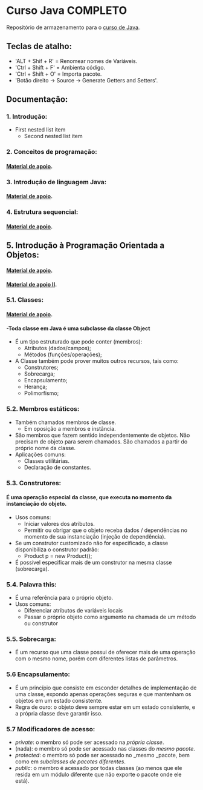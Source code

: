 # Curso Java COMPLETO
Repositório de armazenamento para o [curso de Java](https://www.udemy.com/course/java-curso-completo/).

## Teclas de atalho:
  - 'ALT + Shif + R' = Renomear nomes de Variáveis.
  - 'Ctrl + Shift + F' = Ambienta código.
  - 'Ctrl + Shift + O' = Importa pacote.
  - 'Botão direito -> Source -> Generate Getters and Setters'.

## Documentação:
### 1. Introdução:
  - First nested list item
    - Second nested list item
    
### 2. Conceitos de programação:
  #### [Material de apoio](https://github.com/alissonpospor/JAVA/blob/master/material-de-apoio-do-curso/02-conceitos-de-programacao.pdf). 

### 3. Introdução de linguagem Java:
  #### [Material de apoio](https://github.com/alissonpospor/JAVA/blob/master/material-de-apoio-do-curso/03-introducao-linguagem-java.pdf).
   
### 4. Estrutura sequencial:
  #### [Material de apoio](https://github.com/alissonpospor/JAVA/blob/master/material-de-apoio-do-curso/04-estrutura-sequencial.pdf).
  
## 5. Introdução à Programação Orientada a Objetos:
  #### [Material de apoio](https://github.com/alissonpospor/JAVA/blob/master/material-de-apoio-do-curso/08-classes-atributos-membros-staticos.pdf).
  #### [Material de apoio II](https://github.com/alissonpospor/JAVA/blob/master/material-de-apoio-do-curso/09-construtores-this-sobrecarga-encapsulamento.pdf).

###   5.1. Classes:
  #### [Material de apoio](https://github.com/alissonpospor/JAVA/blob/master/material-de-apoio-do-curso/05-estrutura-condicional.pdf).
  ####  -Toda classe em Java é uma subclasse da classe Object
  - É um tipo estruturado que pode conter (membros):
    - Atributos (dados/campos);
    - Métodos (funções/operações);
  - A Classe também pode prover muitos outros recursos, tais como:
    - Construtores;
    - Sobrecarga;
    - Encapsulamento;
    - Herança;
    - Polimorfismo;
    
###   5.2. Membros estáticos:
  - Também chamados membros de classe.
    - Em oposição a membros e instância.
  - São membros que fazem sentido independentemente de objetos. Não precisam de objeto para serem chamados. São chamados a partir do próprio nome da classe.
  - Aplicações comuns:
    - Classes utilitárias.
    - Declaração de constantes.
    
### 5.3. Construtores:
#### É uma operação especial da classe, que executa no momento da instanciação do objeto.
  - Usos comuns:
    - Iniciar valores dos atributos.
    - Permitir ou obrigar que o objeto receba dados / dependências no momento de sua instanciação (injeção de dependência).
  - Se um construtor customizado não for especificado, a classe disponibiliza o construtor padrão:
    - Product p = new Product();
  - É possível especificar mais de um construtor na mesma classe (sobrecarga).
  
### 5.4. Palavra this:
  - É uma referência para o próprio objeto.
  - Usos comuns:
    - Diferenciar atributos de variáveis locais
    - Passar o próprio objeto como argumento na chamada de um método ou construtor
    
### 5.5. Sobrecarga:
  - É um recurso que uma classe possui de oferecer mais de uma operação com o mesmo nome, porém com diferentes listas de parâmetros.
  
### 5.6 Encapsulamento:
  - É um princípio que consiste em esconder detalhes de implementação de uma classe, expondo apenas operações seguras e que mantenham os objetos em um estado consistente.
  - Regra de ouro: o objeto deve sempre estar em um estado consistente, e a própria classe deve garantir isso.

### 5.7 Modificadores de acesso:
  - _private_: o membro só pode ser acessado na _própria_ _classe_.
  - (nada): o membro só pode ser acessado nas classes do _mesmo_ _pacote_.
  - _protected_: o membro só pode ser acessado no _mesmo _pacote, bem como em _subclasses_ _de_ _pacotes_ _diferentes_.
  - _public_: o membro é acessado por todas classes (ao menos que ele resida em um módulo diferente que não exporte o pacote onde ele está).